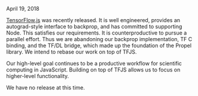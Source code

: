 April 19, 2018

[TensorFlow.js](https://js.tensorflow.org/) was recently released. It is well 
engineered, provides an autograd-style interface to backprop, and has committed
to supporting Node. This satisfies our requirements. It is counterproductive 
to pursue a parallel effort. Thus we are abandoning our backprop implementation, 
TF C binding, and the TF/DL bridge, which made up the foundation of the Propel 
library. We intend to rebase our work on top of TFJS.

Our high-level goal continues to be a productive workflow for scientific
computing in JavaScript. Building on top of TFJS allows us to focus on
higher-level functionality.

We have no release at this time.
